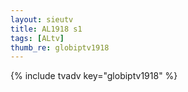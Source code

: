 ```yaml
--- 
layout: sieutv
title: AL1918 s1
tags: [ALtv]
thumb_re: globiptv1918
---
```

{% include tvadv key="globiptv1918" %} 
